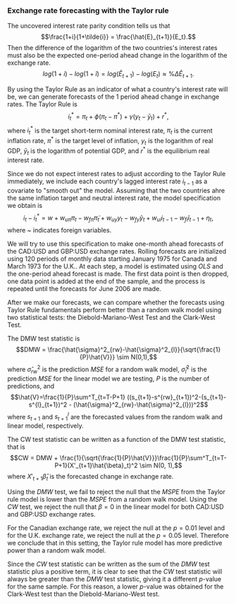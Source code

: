### Exchange rate forecasting with the Taylor rule
The uncovered interest rate parity condition tells us that $$\frac{1+i}{1+\tilde{i}} = \frac{\hat{E}_{t+1}}{E_t}.$$ Then the difference of the logarithm of the two countries's interest rates must also be the expected one-period ahead change in the logarithm of the exchange rate. 
$$log(1+i)-log(1+\tilde{i}) = log(\hat{E}_{t+1}) - log(E_t) \approx \%\Delta \hat{E}_{t+1}.$$


By using the Taylor Rule as an indicator of what a country's interest rate will be, we can generate forecasts of the 1 period ahead change in exchange rates. The Taylor Rule is
$$i_t^* = \pi_t + \phi(\pi_t-\pi^*) + \gamma(y_t-\bar{y}_t) + r^*,$$
where $i_t^*$ is the target short-term nominal interest rate, $\pi_t$ is the current inflation rate, $\pi^*$ is the target level of inflation, $y_t$ is the logarithm of real GDP, $\bar{y}_t$ is the logarithm of potential GDP, and $r^*$ is the equilibrium real interest rate.


Since we do not expect interest rates to adjust according to the Taylor Rule immediately, we include each country's lagged interest rate $i_{t-1}$ as a covariate to "smooth out" the model. Assuming that the two countries ahre the same inflation target and neutral interest rate, the model specification we obtain is
$$i_t-i_t^*=w+w_{u\pi}\pi_t-w_{f\pi}\tilde{\pi}_t+w_{uy}y_t-w_{fy}\tilde{y}_t+w_{ui}i_{t-1}-w_{fi}\tilde{i}_{t-1}+\eta_t,$$
where ~ indicates foreign variables.


We will try to use this specification to make one-month ahead forecasts of the CAD:USD and GBP:USD exchange rates. Rolling forecasts are initialized using 120 periods of monthly data starting January 1975 for Canada and March 1973 for the U.K.. At each step, a model is estimated using $OLS$ and the one-period ahead forecast is made. The first data point is then dropped, one data point is added at the end of the sample, and the process is repeated until the forecasts for June 2006 are made.


After we make our forecasts, we can compare whether the forecasts using Taylor Rule fundamentals perform better than a random walk model using two statistical tests: the Diebold-Mariano-West Test and the Clark-West Test.


The DMW test statistic is
$$DMW = \frac{\hat{\sigma}^2_{rw}-\hat{\sigma}^2_{l}}{\sqrt{\frac{1}{P}\hat{V}}} \sim N(0,1),$$
where $\hat{\sigma}^2_{rw}$ is the prediction $MSE$ for a random walk model, $\hat{\sigma}^2_{l}$ is the prediction $MSE$ for the linear model we are testing, $P$ is the number of predictions, and $$\hat{V}=\frac{1}{P}\sum^T_{t=T-P+1} ((s_{t+1}-s^{rw}_{t+1})^2-(s_{t+1}-s^{l}_{t+1})^2 - (\hat{\sigma}^2_{rw}-\hat{\sigma}^2_{l}))^2$$ where $s_{t+1}$ and $s^{l}_{t+1}$ are the forecasted values from the random walk and linear model, respectively.


The CW test statistic can be written as a function of the DMW test statistic, that is
$$CW = DMW + \frac{1}{\sqrt{\frac{1}{P}\hat{V}}}\frac{1}{P}\sum^T_{t=T-P+1}(X'_{t+1}\hat{\beta}_t)^2 \sim N(0, 1),$$
where $X'_{t+1}\hat{\beta}_t$ is the forecasted change in exchange rate.


Using the $DMW$ test, we fail to reject the null that the $MSPE$ from the Taylor rule model is lower than the $MSPE$ from a random walk model. Using the $CW$ test, we reject the null that $\beta=0$ in the linear model for both CAD:USD and GBP:USD exchange rates.


For the Canadian exchange rate, we reject the null at the $p=0.01$ level and for the U.K. exchange rate, we reject the null at the $p=0.05$ level. Therefore we conclude that in this setting, the Taylor rule model has more predictive power than a random walk model.


Since the $CW$ test statistic can be written as the sum of the $DMW$ test statistic plus a positive term, it is clear to see that the $CW$ test statistic will always be greater than the $DMW$ test statistic, giving it a different $p$-value for the same sample. For this reason, a lower $p$-value was obtained for the Clark-West test than the Diebold-Mariano-West test.
